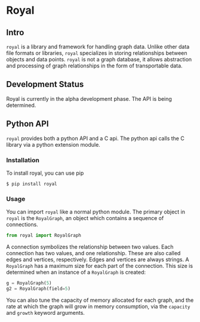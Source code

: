 # Royal


## Intro

`royal` is a library and framework for handling graph data. Unlike other data file formats or libraries, `royal` specializes in storing relationships between objects and data points. `royal` is not a graph database, it allows abstraction and processing of
graph relationships in the form of transportable data.


## Development Status

Royal is currently in the alpha development phase. The API is being determined.

## Python API

`royal` provides both a python API and a C api. The python api calls the C library via a python extension module.

### Installation

To install royal, you can use pip

```
$ pip install royal
```

### Usage

You can import `royal` like a normal python module. The primary object in `royal` is the `RoyalGraph`, an object which contains a sequence of connections.

```py
from royal import RoyalGraph
```

A connection symbolizes the relationship between two values. Each connection has two values, and one relationship. These are also called edges and vertices, respectively. Edges and vertices are always strings. A `RoyalGraph` has a maximum size for each part of the connection. This size is determined when an instance of a `RoyalGraph` is created:

```py
g = RoyalGraph(5)
g2 = RoyalGraph(field=5)
```

You can also tune the capacity of memory allocated for each graph, and the rate at which the graph will grow in memory consumption, via the `capacity` and `growth` keyword arguments.